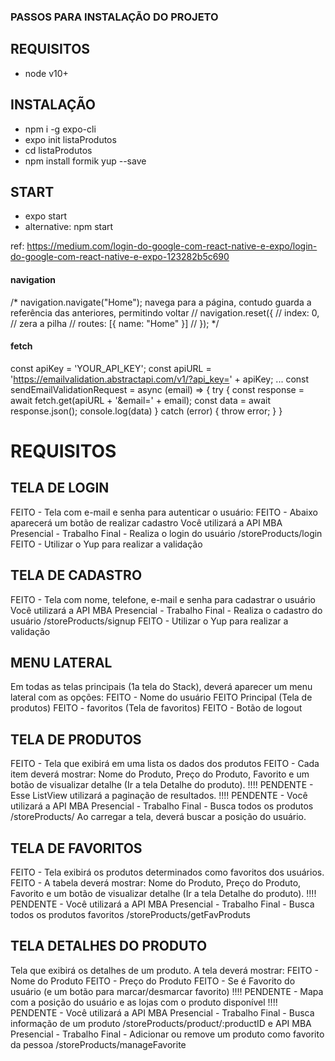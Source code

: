 ### PASSOS PARA INSTALAÇÃO DO PROJETO
## REQUISITOS
- node v10+

## INSTALAÇÃO
- npm i -g expo-cli
- expo init listaProdutos
- cd listaProdutos
- npm install formik yup --save

## START
- expo start
- alternative: npm start


ref: https://medium.com/login-do-google-com-react-native-e-expo/login-do-google-com-react-native-e-expo-123282b5c690

#### navigation
/* 
      navigation.navigate("Home");
      navega para a página, contudo guarda a referência das anteriores, permitindo voltar
      // navigation.reset({
      //   index: 0, // zera a pilha
      //   routes: [{ name: "Home" }]
      // });
    */
#### fetch
const apiKey = 'YOUR_API_KEY';
const apiURL = 'https://emailvalidation.abstractapi.com/v1/?api_key=' + apiKey;
...
   const sendEmailValidationRequest = async (email) => {
      try {
          const response = await fetch.get(apiURL + '&email=' + email);
          const data = await response.json();
          console.log(data)
      } catch (error) {
          throw error;
      }
   }

# REQUISITOS
## TELA DE LOGIN
FEITO - Tela com e-mail e senha para autenticar o usuário:
FEITO - Abaixo aparecerá um botão de realizar cadastro
Você utilizará a API MBA Presencial - Trabalho Final - Realiza o login do usuário /storeProducts/login
FEITO - Utilizar o Yup para realizar a validação

## TELA DE CADASTRO
FEITO - Tela com nome, telefone, e-mail e senha para cadastrar o usuário
Você utilizará a API MBA Presencial - Trabalho Final - Realiza o cadastro do usuário /storeProducts/signup
FEITO - Utilizar o Yup para realizar a validação

## MENU LATERAL
Em todas as telas principais (1a tela do Stack), deverá aparecer um menu lateral com as opções:
FEITO - Nome do usuário
FEITO Principal (Tela de produtos)
FEITO - favoritos (Tela de favoritos)
FEITO - Botão de logout

## TELA DE PRODUTOS
FEITO - Tela que exibirá em uma lista os dados dos produtos
FEITO - Cada item deverá mostrar: Nome do Produto, Preço do Produto, Favorito e um botão de visualizar detalhe (Ir a tela Detalhe do produto).
!!!! PENDENTE - Esse ListView utilizará a paginação de resultados.
!!!! PENDENTE - Você utilizará a API MBA Presencial - Trabalho Final - Busca todos os produtos /storeProducts/
Ao carregar a tela, deverá buscar a posição do usuário.

## TELA DE FAVORITOS
FEITO - Tela exibirá os produtos determinados como favoritos dos usuários.
FEITO - A tabela deverá mostrar: Nome do Produto, Preço do Produto, Favorito e um botão de visualizar detalhe (Ir a tela Detalhe do produto).
!!!! PENDENTE - Você utilizará a API MBA Presencial - Trabalho Final - Busca todos os produtos favoritos /storeProducts/getFavProduts

## TELA DETALHES DO PRODUTO
Tela que exibirá os detalhes de um produto.
A tela deverá mostrar:
FEITO - Nome do Produto
FEITO - Preço do Produto
FEITO - Se é Favorito do usuário (e um botão para marcar/desmarcar favorito)
!!!! PENDENTE - Mapa com a posição do usuário e as lojas com o produto disponível
!!!! PENDENTE - Você utilizará a API MBA Presencial - Trabalho Final - Busca informação de um produto /storeProducts/product/:productID e API MBA Presencial - Trabalho Final - Adicionar ou remove um produto como favorito da pessoa /storeProducts/manageFavorite